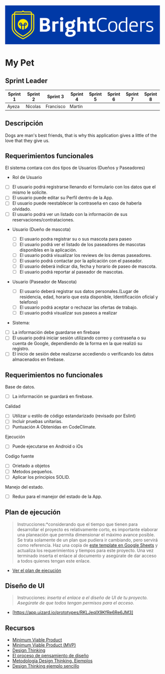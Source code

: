 ![BrightCoders Logo](img/logo-bc.png)

# My Pet

## Sprint Leader

| Sprint 1 | Sprint 2 | Sprint 3  | Sprint 4 | Sprint 5 | Sprint 6 | Sprint 7 | Sprint 8 |
| -------- | -------- | --------- | -------- | -------- | -------- | -------- | -------- |
| Ayeza    | Nicolas  | Francisco | Martin   |

## Descripción

Dogs are man's best friends, that is why this application gives a little of the love that they give us.

## Requerimientos funcionales

El sistema contara con dos tipos de Usuarios (Dueños y Paseadores)

- Rol de Usuario
- [ ] El usuario podrá registrarse llenando el formulario con los datos que el mismo le solicite.
- [ ] El usuario puede editar su Perfil dentro de la App.
- [ ] El usuario puede reestablecer la contraseña en caso de haberla olvidado.
- [ ] El usuario podrá ver un listado con la información de sus reservaciones/contrataciones.

- Usuario (Dueño de mascota)
  - [ ] El usuario podra registrar su o sus mascota para paseo
  - [ ] El usuario podrá ver el listado de los paseadores de mascotas disponibles en la aplicación.
  - [ ] El usuario podrá visualizar los reviews de los demas paseadores.
  - [ ] El usuario podrá contactar por la aplicación con el paseador.
  - [ ] El usuario deberá indicar dia, fecha y horario de paseo de mascota.
  - [ ] El usuario podrá reportar al paseador de mascotas.
- Usuario (Paseador de Mascota)

  - [ ] El usuario deberá registrar sus datos personales.(Lugar de residencia, edad, horario que esta disponible, Identificación oficial y telefono)
  - [ ] El usuario podrá aceptar o rechazar las ofertas de trabajo.
  - [ ] El usuario podrá visualizar sus paseos a realizar

- Sistema:
- [ ] La información debe guardarse en firebase
- [ ] El usuario podrá iniciar sesión utilizando correo y contraseña o su cuenta de Google, dependiendo de la forma en la que realizó su registro.
- [ ] El inicio de sesión debe realizarse accediendo o verificando los datos almacenados en firebase.

## Requerimientos no funcionales

Base de datos.

- [ ] La información se guardará en firebase.

Calidad

- [ ] Utilizar u estilo de código estandarizado (revisado por Eslint)
- [ ] Incluir pruebas unitarias.
- [ ] Puntuación A Obtenidas en CodeClimate.

Ejecución

- [ ] Puede ejecutarse en Android o iOs

Codigo fuente

- [ ] Orietado a objetos
- [ ] Metodos pequeños.
- [ ] Aplicar los principios SOLID.

Manejo del estado.

- [ ] Redux para el manejor del estado de la App.

## Plan de ejecución

> Instrucciones:\*considerando que el tiempo que tienen para desarrollar el proyecto es relativamente corto, es importante elaborar una planeación que permita dimensionar el máximo avance posible. Se trata solamente de un plan que pudiera ir cambiando, pero servirá como referencia. Haz una copia de [este template en Google Sheets](https://docs.google.com/spreadsheets/d/1e3kxrdzytEhMlVp1hoItIa-eFhUjE4oFR_iy4MoDiAU/edit?usp=sharing) y actualiza los requerimientos y tiempos para este proyecto. Una vez terminado inserta el enlace al documento y asegúrate de dar acceso a todos quienes tengan este enlace.

- [Ver el plan de ejecución](https://docs.google.com/spreadsheets/d/1ceqWA-WOCADq4wZLj2rjjHXOGfhj_JWxZJ85ucT4n6M/edit?usp=sharing)

## Diseño de UI

> Instrucciones: _inserta el enlace a el diseño de UI de tu proyecto. Asegúrate de que todos tengan permisos para el acceso._

- [https://app.uizard.io/prototypes/RKLJeqlX9KfRe6Re6JM3]

## Recursos

- [Minimum Viable Product](<https://www.agilealliance.org/glossary/mvp/#q=~(infinite~false~filters~(tags~(~'mvp))~searchTerm~'~sort~false~sortDirection~'asc~page~1)>)
- [Minimum Viable Product (MVP)](https://www.productplan.com/glossary/minimum-viable-product/)
- [Design Thinking](https://www.interaction-design.org/literature/topics/design-thinking)
- [El proceso de pensamiento de diseño](https://www.youtube.com/watch?v=_r0VX-aU_T8)
- [Metodología Design Thinking. Ejemplos](https://www.youtube.com/watch?v=_ul3wfKss58)
- [Design Thinking ejemplo sencillo](https://www.youtube.com/watch?v=_H33tA2-j0s)
